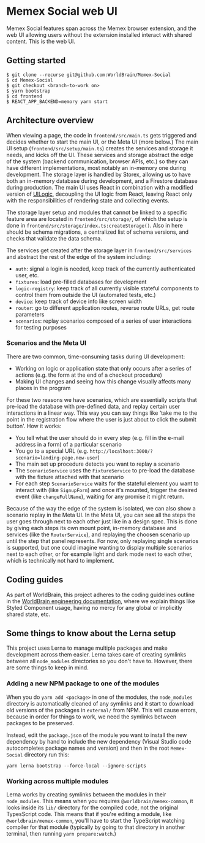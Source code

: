 # Memex Social web UI

Memex Social features span across the Memex browser extension, and the web UI allowing users without the extension installed interact with shared content. This is the web UI.

## Getting started

```
$ git clone --recurse git@github.com:WorldBrain/Memex-Social
$ cd Memex-Social
$ git checkout <branch-to-work on>
$ yarn bootstrap
$ cd frontend
$ REACT_APP_BACKEND=memory yarn start
```

## Architecture overview

When viewing a page, the code in `frontend/src/main.ts` gets triggered and decides whether to start the main UI, or the Meta UI (more below.) The main UI setup (`frontend/src/setup/main.ts`) creates the services and storage it needs, and kicks off the UI. These services and storage abstract the edge of the system (backend communication, browser APIs, etc.) so they can have different implementations, most notably an in-memory one during development. The storage layer is handled by Storex, allowing us to have both an in-memory database during development, and a Firestore database during production. The main UI uses React in combination with a modified version of [UILogic](https://github.com/ShishKabab/ui-logic/), decoupling the UI logic from React, leaving React only with the responsibilities of rendering state and collecting events.

The storage layer setup and modules that cannot be linked to a specific feature area are located in `frontend/src/storage/`, of which the setup is done in `frontend/src/storage/index.ts:createStorage()`. Also in here should be schema migrations, a centralized list of schema versions, and checks that validate the data schema.

The services get created after the storage layer in `frontend/src/services` and abstract the rest of the edge of the system including:

- `auth`: signal a login is needed, keep track of the currently authenticated user, etc.
- `fixtures`: load pre-filled databases for development
- `logic-registry`: keep track of all currently visible stateful components to control them from outside the UI (automated tests, etc.)
- `device`: keep track of device info like screen width
- `router`: go to different application routes, reverse route URLs, get route parameters
- `scenarios`: replay scenarios composed of a series of user interactions for testing purposes

### Scenarios and the Meta UI

There are two common, time-consuming tasks during UI development:

- Working on logic or application state that only occurs after a series of actions (e.g. the form at the end of a checkout procedure)
- Making UI changes and seeing how this change visually affects many places in the program

For these two reasons we have scenarios, which are essentially scripts that pre-load the database with pre-defined data, and replay certain user interactions in a linear way. This way you can say things like 'take me to the point in the registration flow where the user is just about to click the submit button'. How it works:

- You tell what the user should do in every step (e.g. fill in the e-mail address in a form) of a particular scenario
- You go to a special URL (e.g. `http://localhost:3000/?scenario=landing-page.new-user`)
- The main set up procedure detects you want to replay a scenario
- The `ScenarioService` uses the `FixtureService` to pre-load the database with the fixture attached with that scenario
- For each step `ScenarioService` waits for the stateful element you want to interact with (like `SignupForm`) and once it's mounted, trigger the desired event (like `changeFullName`), waiting for any promise it might return.

Because of the way the edge of the system is isolated, we can also show a scenario replay in the Meta UI. In the Meta UI, you can see all the steps the user goes through next to each other just like in a design spec. This is done by giving each steps its own mount point, in-memory database and services (like the `RouterService`), and replaying the choosen scenario up until the step that panel represents. For now, only replaying single scenarios is supported, but one could imagine wanting to display multiple scenarios next to each other, or for example light and dark mode next to each other, which is technically not hard to implement.

## Coding guides

As part of WorldBrain, this project adheres to the coding guidelines outline in the [WorldBrain engineering documentation](https://worldbrain.github.io/WorldBrain-Engineering/#/), where we explain things like Styled Component usage, having no mercy for any global or implicitly shared state, etc.

## Some things to know about the Lerna setup

This project uses Lerna to manage multiple packages and make development across them easier. Lerna takes care of creating symlinks between all `node_modules` directories so you don't have to. However, there are some things to keep in mind.

### Adding a new NPM package to one of the modules

When you do `yarn add <package>` in one of the modules, the `node_modules` directory is automatically cleaned of any symlinks and it start to download old versions of the packages in `external/` from NPM. This will cause errors, because in order for things to work, we need the symlinks between packages to be preserved.

Instead, edit the `package.json` of the module you want to install the new dependency by hand to include the new dependency (Visual Studio code autocompletes package names and version) and then in the root `Memex-Social` directory run this:

```
yarn lerna bootstrap --force-local --ignore-scripts
```

### Working across multiple modules

Lerna works by creating symlinks between the modules in their `node_modules`. This means when you requires `@worldbrain/memex-common`, it looks inside its `lib/` directory for the compiled code, not the original TypesScript code. This means that if you're editing a module, like `@worldbrain/memex-common`, you'll have to start the TypeScript watching compiler for that module (typically by going to that directory in another terminal, then running `yarn prepare:watch`.)

